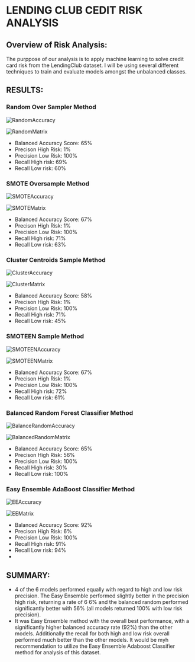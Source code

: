 # LENDING CLUB CEDIT RISK ANALYSIS

## Overview of Risk Analysis:
 The purppose of our analysis is to apply machine learning to solve credit card risk from the LendingClub dataset.  I will be using several different 
 techniques to train and evaluate models amongst the unbalanced classes.

## RESULTS:

### Random Over Sampler Method

![RandomAccuracy](https://user-images.githubusercontent.com/71041680/121614183-2a2e9600-ca2c-11eb-9053-a248095904da.png)

![RandomMatrix](https://user-images.githubusercontent.com/71041680/121614190-2d298680-ca2c-11eb-95f9-1797836fc342.png)

- Balanced Accuracy Score: 65%
- Precison High Risk: 1%
- Precision Low Risk: 100%
- Recall High risk: 69%
- Recall Low risk: 60%


### SMOTE Oversample Method

![SMOTEAccuracy](https://user-images.githubusercontent.com/71041680/121614201-30247700-ca2c-11eb-9207-d71ac76fb512.png)

![SMOTEMatrix](https://user-images.githubusercontent.com/71041680/121614208-33b7fe00-ca2c-11eb-8845-266a6b3f9f85.png)

- Balanced Accuracy Score: 67%
- Precison High Risk: 1%
- Precision Low Risk: 100%
- Recall High risk: 71%
- Recall Low risk: 63%


### Cluster Centroids Sample Method

![ClusterAccuracy](https://user-images.githubusercontent.com/71041680/121615428-da050300-ca2e-11eb-88ef-7473af819e4c.png)

![ClusterMatrix](https://user-images.githubusercontent.com/71041680/121615430-dbcec680-ca2e-11eb-89f2-3266f12af611.png)

- Balanced Accuracy Score: 58%
- Precison High Risk: 1%
- Precision Low Risk: 100%
- Recall High risk: 71%
- Recall Low risk: 45%

### SMOTEEN Sample Method

![SMOTEENAccuracy](https://user-images.githubusercontent.com/71041680/121614223-3b77a280-ca2c-11eb-9407-caa32dd4baf9.png)

![SMOTEENMatrix](https://user-images.githubusercontent.com/71041680/121614229-3dd9fc80-ca2c-11eb-9811-071f0b0004ed.png)

- Balanced Accuracy Score: 67%
- Precison High Risk: 1%
- Precision Low Risk: 100%
- Recall High risk: 72%
- Recall Low risk: 61%

### Balanced Random Forest Classifier Method

![BalanceRandomAccuracy](https://user-images.githubusercontent.com/71041680/121614313-6a8e1400-ca2c-11eb-862c-476dbec82f6d.png)

![BalancedRandomMatrix](https://user-images.githubusercontent.com/71041680/121614320-6d890480-ca2c-11eb-85a9-05d40d277883.png)

- Balanced Accuracy Score: 65%
- Precison High Risk: 56%
- Precision Low Risk: 100%
- Recall High risk: 30%
- Recall Low risk: 100%

### Easy Ensemble AdaBoost Classifier Method

![EEAccuracy](https://user-images.githubusercontent.com/71041680/121614337-72e64f00-ca2c-11eb-944b-07c99d8a93ba.png)

![EEMatrix](https://user-images.githubusercontent.com/71041680/121614348-7548a900-ca2c-11eb-8a89-b07fd5a2803c.png)

- Balanced Accuracy Score: 92%
- Precison High Risk: 6%
- Precision Low Risk: 100%
- Recall High risk: 91%
- Recall Low risk: 94%
- 
## SUMMARY:
- 4 of the 6 models performed equally with regard to high and low risk precision.  The Easy Ensemble performed slightly better in the precision high risk, returning a rate of 6   6% and the balanced random performed significantly better with 56% (all models returned 100% with low risk precision).  
- It was Easy Ensemble method with the overall best performance, with a significantly higher balanced accuracy rate (92%) than the other models.  Additionally the recall for     both high and low risk overall performed much better than the other models.  It would be myh recommendation to utilize the Easy Ensemble Adaboost Classifier method
  for analysis of this dataset.
